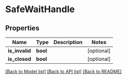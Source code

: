 # SafeWaitHandle

## Properties
Name | Type | Description | Notes
------------ | ------------- | ------------- | -------------
**is_invalid** | **bool** |  | [optional] 
**is_closed** | **bool** |  | [optional] 

[[Back to Model list]](../README.md#documentation-for-models) [[Back to API list]](../README.md#documentation-for-api-endpoints) [[Back to README]](../README.md)


